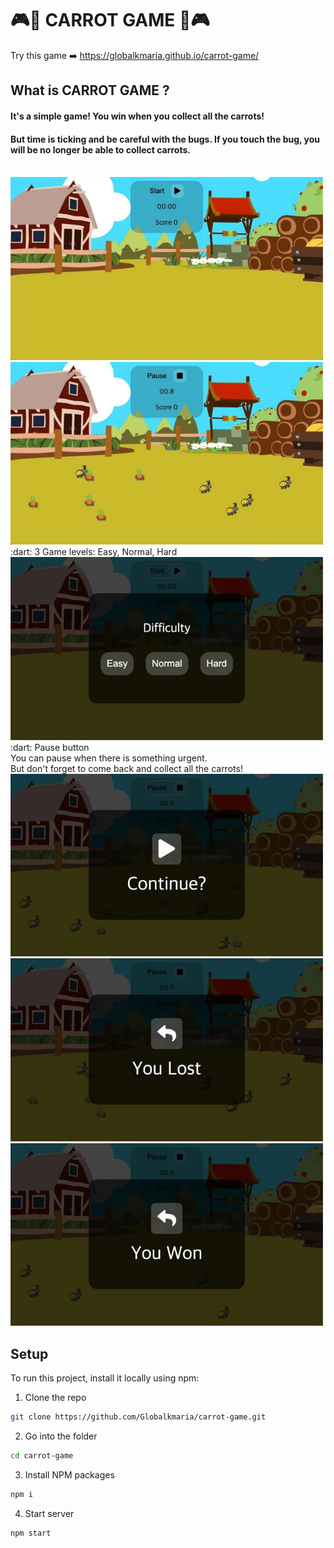 # :video_game::carrot: CARROT GAME :carrot::video_game:

Try this game ➡️ https://globalkmaria.github.io/carrot-game/

## What is CARROT GAME ?

#### It's a simple game! You win when you collect all the carrots!

#### But time is ticking and be careful with the bugs. If you touch the bug, you will be no longer be able to collect carrots.

<br/>
  <img src="./src/img/firstpage.jpg" width="500">
  <img src="./src/img/game.jpg" width="500">
:dart: 3 Game levels: Easy, Normal, Hard
 <br/>
  <img src="./src/level.jpg" width="500">
:dart: Pause button <br/>
You can pause when there is something urgent. <br/> But don't forget to come back and collect all the carrots!
  <img src="./src/img/pause.jpg" width="500">
  <img src="./src/img/lost.jpg" width="500">
  <img src="./src/img/won.jpg" width="500">

## Setup

To run this project, install it locally using npm:

1. Clone the repo

```bash
git clone https://github.com/Globalkmaria/carrot-game.git
```

2. Go into the folder

```bash
cd carrot-game
```

3. Install NPM packages

```bash
npm i
```

4. Start server

```bash
npm start
```
